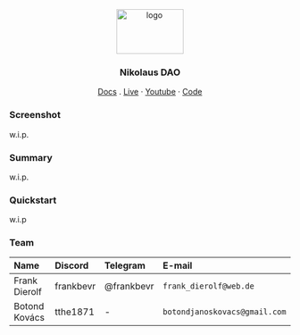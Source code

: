 <div align="center">
<img src="https://i.ibb.co/XLFJxMt/1cd72787-4570-4233-9a4a-2372f0aa0277.jpg" alt="logo" width="120" height="80" />
</div>

<h3 align="center">Nikolaus DAO</h3>
  <p align="center">
    <a href="https://docs.nikolausdao.surge.sh">Docs</a>
    .
    <a href="https://nikolausdao.surge.sh">Live</a>
    ·
    <a href="">Youtube</a>
    ·
    <a href="https://github.com/FrankBevr/NikolausDao">Code</a>
  </p>
</div>

### Screenshot

w.i.p.

### Summary

w.i.p.

### Quickstart

w.i.p

### Team

| Name          | Discord   | Telegram   | E-mail                 |
| :------------ | :-------- | :--------- | :--------------------- |
| Frank Dierolf | frankbevr | @frankbevr | `frank_dierolf@web.de` |
| Botond Kovács |  tthe1871 | - | `botondjanoskovacs@gmail.com` |
